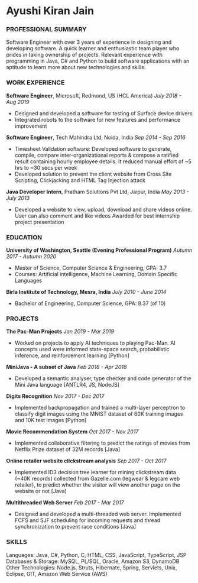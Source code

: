 # Ayushi Kiran Jain

### PROFESSIONAL SUMMARY
Software Engineer with over 3 years of experience in designing and developing software. A quick learner and enthusiastic team player who prides in taking ownership of projects. Relevant experience with programming in Java, C# and Python to build software applications with an aptitude to learn more about new technologies and skills.

### WORK EXPERIENCE
**Software Engineer**, Microsoft, Redmond, US (HCL America)                                   *July 2018 - Aug 2019*
* Designed and developed a software for testing of Surface device drivers
* Integrated robots to the software for new features and performance improvement

**Software Engineer**, Tech Mahindra Ltd, Noida, India				                                *Sep 2014 - Sep 2016*
* Timesheet Validation software: Developed software to generate, compile, compare inter-organizational reports & compose a ratified result containing hourly employee details. It reduced manual effort of ~5 hrs to ~30 secs per week
* Developed solution to prevent the client website from Cross Site Scripting, Clickjacking and HTML Tag Injection attack

**Java Developer Intern**, Pratham Solutions Pvt Ltd, Jaipur, India                           *May 2013 - July 2013*
* Developed a website to view, upload, download and share videos online. User can also comment and like videos
Awarded for best internship project presentation

### EDUCATION
**University of Washington, Seattle  (Evening Professional Program)**                         *Autumn 2017 - Autumn 2020*                 
* Master of Science, Computer Science & Engineering, GPA: 3.7
* Courses: Artificial intelligence, Machine Learning, Domain Specific Languages

**Birla Institute of Technology, Mesra, India**                                               *July 2010 - June 2014*
* Bachelor of Engineering, Computer Science, GPA: 8.37 (of 10)

### PROJECTS
**The Pac-Man Projects**                                                                      *Jan 2019 - Mar 2019*
* Worked on projects to apply AI techniques to playing Pac-Man. AI concepts used were informed state-space search, probabilistic inference, and reinforcement learning [Python]

**MiniJava - A subset of Java**                                                               *Feb 2018 - Apr 2018*
* Developed a semantic analyser, type checker and code generator of the Mini Java language [ANTLR4, JS, NodeJS]

**Digits Recognition**                                                                        *Nov 2017 - Dec 2017*
* Implemented backpropagation and trained a multi-layer perceptron to classify digit images using the MNIST dataset of 60K training images and 10K test images [Python]

**Movie Recommendation System**                                                               *Oct 2017 - Nov 2017*
* Implemented collaborative filtering to predict the ratings of movies from Netflix Prize dataset of 32M records [Java]

**Online retailer website clickstream analysis**                                              *Sep 2017 - Oct 2017*
* Implemented ID3 decision tree learner for mining clickstream data (~40K records) collected from Gazelle.com (legwear & legcare web retailer), to predict whether the visitor will view another page on the website or not [Java]

**Multithreaded Web Server**                                                                  *Feb 2017 - Mar 2017*
* Designed and developed a multi-threaded web server. Implemented FCFS and SJF scheduling for incoming requests and thread synchronization to prevent race conditions [Java]

### SKILLS
Languages: Java, C#, Python, C, HTML, CSS, JavaScript, TypeScript, JSP
Databases & Storage: MySQL, PL/SQL, Oracle, Amazon S3, DynamoDB
Other Technologies: Node.js, Struts, Hibernate, Spring, Servlets, Unix, Eclipse, GIT, Amazon Web Service (AWS)  
